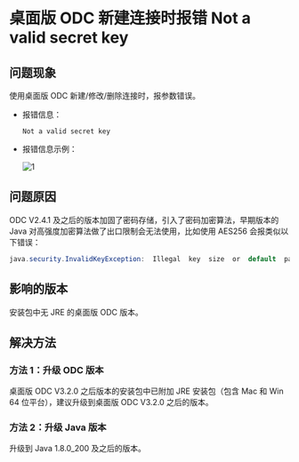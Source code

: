 桌面版 ODC 新建连接时报错 Not a valid secret key
=======================================================

问题现象
-------------

使用桌面版 ODC 新建/修改/删除连接时，报参数错误。

* 报错信息：

  ```shell
  Not a valid secret key
  ```
* 报错信息示例：

  ![1](https://obbusiness-private.oss-cn-shanghai.aliyuncs.com/doc/img/odc/KB/3.common-troubleshooting/6.client-odc-problems/5.not-a-valid-secret-key/1.png)

问题原因
-------------

ODC V2.4.1 及之后的版本加固了密码存储，引入了密码加密算法，早期版本的 Java 对高强度加密算法做了出口限制会无法使用，比如使用 AES256 会报类似以下错误：

```java
java.security.InvalidKeyException:  Illegal  key  size  or  default  parameters
```

影响的版本
--------------

安装包中无 JRE 的桌面版 ODC 版本。

解决方法
-------------

### **方法 1：升级 ODC 版本** 

桌面版 ODC V3.2.0 之后版本的安装包中已附加 JRE 安装包（包含 Mac 和 Win 64 位平台），建议升级到桌面版 ODC V3.2.0 之后的版本。

### **方法 2：升级 Java 版本** 

升级到 Java 1.8.0_200 及之后的版本。